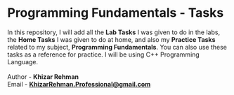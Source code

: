 # Programming Fundamentals - Tasks
In this repository, I will add all the <b>Lab Tasks</b> I was given to do in the labs, the <b>Home Tasks</b> I was given to do at home, and also my <b>Practice Tasks</b> related to my subject, <b>Programming Fundamentals</b>. You can also use these tasks as a reference for practice. I will be using C++ Programming Language.
<br>
<br>
Author - <b>Khizar Rehman</b>
<br>
Email - <b>KhizarRehman.Professional@gmail.com</b>
